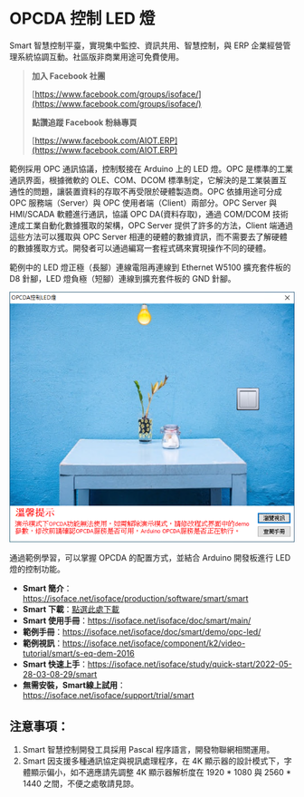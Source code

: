 # OPCDA 控制 LED 燈

Smart 智慧控制平臺，實現集中監控、資訊共用、智慧控制，與 ERP 企業經營管理系統協調互動。社區版非商業用途可免費使用。

> **加入 Facebook 社團**
>
> [https://www.facebook.com/groups/isoface/](https://www.facebook.com/groups/isoface/)
> 
> **點讚追蹤 Facebook 粉絲專頁**
> 
> [https://www.facebook.com/AIOT.ERP](https://www.facebook.com/AIOT.ERP)

範例採用 OPC 通訊協議，控制駁接在 Arduino 上的 LED 燈。OPC 是標準的工業通訊界面，根據微軟的 OLE、COM、DCOM 標準制定，它解決的是工業裝置互通性的問題，讓裝置資料的存取不再受限於硬體製造商。OPC 依據用途可分成 OPC 服務端（Server）與 OPC 使用者端（Client）兩部分。OPC Server 與 HMI/SCADA 軟體進行通訊，協議 OPC DA(資料存取)，通過 COM/DCOM 技術達成工業自動化數據獲取的架構，OPC Server 提供了許多的方法，Client 端通過這些方法可以獲取與 OPC Server 相連的硬體的數據資訊，而不需要去了解硬體的數據獲取方式。開發者可以通過編寫一套程式碼來實現操作不同的硬體。

範例中的 LED 燈正極（長腳）連線電阻再連線到 Ethernet W5100 擴充套件板的 D8 針腳，LED 燈負極（短腳）連線到擴充套件板的 GND 針腳。

![](images/20220924165946.png)

通過範例學習，可以掌握 OPCDA 的配置方式，並結合 Arduino 開發板進行 LED 燈的控制功能。

* **Smart 簡介**：https://isoface.net/isoface/production/software/smart/smart
* **Smart 下載**：[點選此處下載](https://github.com/isoface-iot/Smart/releases/latest)
* **Smart 使用手冊**：https://isoface.net/isoface/doc/smart/main/
* **範例手冊**：https://isoface.net/isoface/doc/smart/demo/opc-led/
* **範例視訊**：https://isoface.net/isoface/component/k2/video-tutorial/smart/s-eq-dem-2016
* **Smart 快速上手**：https://isoface.net/isoface/study/quick-start/2022-05-28-03-08-29/smart
* **無需安裝，Smart線上試用**：https://isoface.net/isoface/support/trial/smart


## 注意事項：
1. Smart 智慧控制開發工具採用 Pascal 程序語言，開發物聯網相關運用。
2. Smart 因支援多種通訊協定與視訊處理程序，在 4K 顯示器的設計模式下，字體顯示偏小，如不適應請先調整 4K 顯示器解析度在 1920 * 1080 與 2560 * 1440 之間，不便之處敬請見諒。